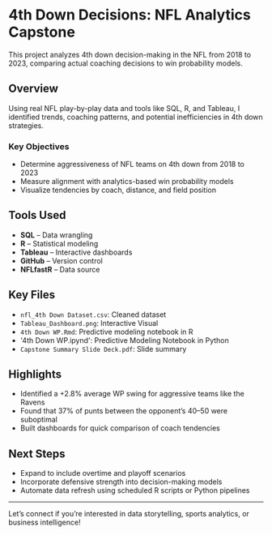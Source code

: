# 4th Down Decisions: NFL Analytics Capstone

This project analyzes 4th down decision-making in the NFL from 2018 to 2023, comparing actual coaching decisions to win probability models.

## Overview
Using real NFL play-by-play data and tools like SQL, R, and Tableau, I identified trends, coaching patterns, and potential inefficiencies in 4th down strategies.

### Key Objectives
- Determine aggressiveness of NFL teams on 4th down from 2018 to 2023
- Measure alignment with analytics-based win probability models
- Visualize tendencies by coach, distance, and field position

## Tools Used
- **SQL** – Data wrangling
- **R** – Statistical modeling
- **Tableau** – Interactive dashboards
- **GitHub** – Version control
- **NFLfastR** – Data source

## Key Files
- `nfl_4th Down Dataset.csv`: Cleaned dataset
- `Tableau_Dashboard.png`: Interactive Visual
- `4th Down WP.Rmd`: Predictive modeling notebook in R
- '4th Down WP.ipynd': Predictive Modeling Notebook in Python
- `Capstone Summary Slide Deck.pdf`: Slide summary

## Highlights
- Identified a +2.8% average WP swing for aggressive teams like the Ravens
- Found that 37% of punts between the opponent’s 40–50 were suboptimal
- Built dashboards for quick comparison of coach tendencies

## Next Steps
- Expand to include overtime and playoff scenarios
- Incorporate defensive strength into decision-making models
- Automate data refresh using scheduled R scripts or Python pipelines

---

Let’s connect if you’re interested in data storytelling, sports analytics, or business intelligence!
